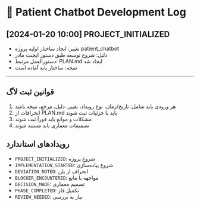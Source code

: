 # 📝 Patient Chatbot Development Log

## [2024-01-20 10:00] PROJECT_INITIALIZED
- تغییر: ایجاد ساختار اولیه پروژه patient_chatbot
- دلیل: شروع توسعه طبق دستور ایجنت مادر
- دستورالعمل مرتبط: PLAN.md ایجاد شد
- نتیجه: ساختار پایه آماده است

---

## قوانین ثبت لاگ

1. هر ورودی باید شامل: تاریخ/زمان، نوع رویداد، تغییر، دلیل، مرجع، نتیجه باشد
2. انحرافات از PLAN.md باید با جزئیات ثبت شوند
3. مشکلات و موانع باید فوراً ثبت شوند
4. تصمیمات معماری باید مستند شوند

## رویدادهای استاندارد

- `PROJECT_INITIALIZED`: شروع پروژه
- `IMPLEMENTATION_STARTED`: شروع پیاده‌سازی
- `DEVIATION_NOTED`: انحراف از پلن
- `BLOCKER_ENCOUNTERED`: مواجهه با مانع
- `DECISION_MADE`: تصمیم معماری
- `PHASE_COMPLETED`: تکمیل فاز
- `REVIEW_NEEDED`: نیاز به بررسی